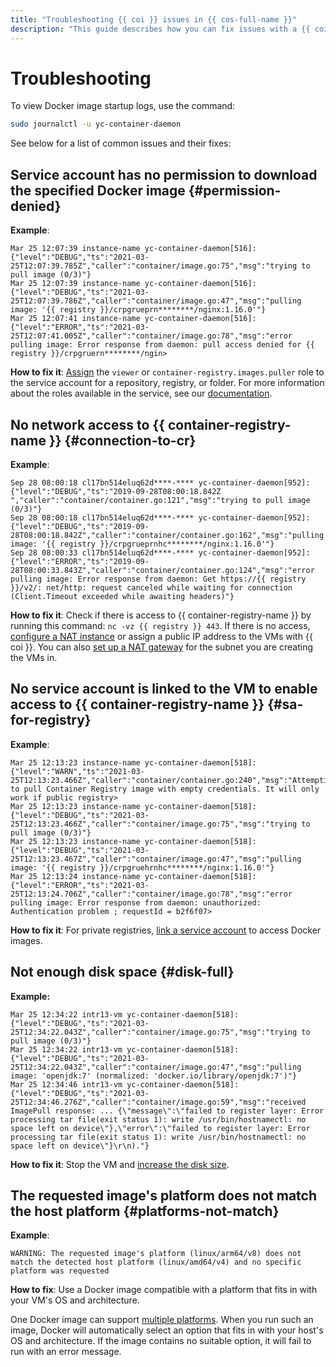 ```yaml
---
title: "Troubleshooting {{ coi }} issues in {{ cos-full-name }}"
description: "This guide describes how you can fix issues with a {{ coi }}."
---
```


# Troubleshooting

To view Docker image startup logs, use the command:

```bash
sudo journalctl -u yc-container-daemon
```

See below for a list of common issues and their fixes:

## Service account has no permission to download the specified Docker image {#permission-denied}

**Example**:

```
Mar 25 12:07:39 instance-name yc-container-daemon[516]:
{"level":"DEBUG","ts":"2021-03-25T12:07:39.785Z","caller":"container/image.go:75","msg":"trying to pull image (0/3)"}
Mar 25 12:07:39 instance-name yc-container-daemon[516]:
{"level":"DEBUG","ts":"2021-03-25T12:07:39.786Z","caller":"container/image.go:47","msg":"pulling image: '{{ registry }}/crpgrueprn********/nginx:1.16.0'"}
Mar 25 12:07:41 instance-name yc-container-daemon[516]:
{"level":"ERROR","ts":"2021-03-25T12:07:41.005Z","caller":"container/image.go:78","msg":"error pulling image: Error response from daemon: pull access denied for {{ registry }}/crpgruern********/ngin>
```

**How to fix it**: [Assign](../../iam/operations/sa/set-access-bindings.md) the `viewer` or `container-registry.images.puller` role to the service account for a repository, registry, or folder. For more information about the roles available in the service, see our [documentation](../../container-registry/security/index.md).

## No network access to {{ container-registry-name }} {#connection-to-cr}

**Example**:

```
Sep 28 08:00:18 cl17bn514eluq62d****-**** yc-container-daemon[952]:
{"level":"DEBUG","ts":"2019-09-28T08:00:18.842Z ","caller":"container/container.go:121","msg":"trying to pull image (0/3)"}
Sep 28 08:00:18 cl17bn514eluq62d****-**** yc-container-daemon[952]:
{"level":"DEBUG","ts":"2019-09-28T08:00:18.842Z","caller":"container/container.go:162","msg":"pulling image: '{{ registry }}/crpgrueprnhc********/nginx:1.16.0'"}
Sep 28 08:00:33 cl17bn514eluq62d****-**** yc-container-daemon[952]:
{"level":"ERROR","ts":"2019-09-28T08:00:33.843Z","caller":"container/container.go:124","msg":"error pulling image: Error response from daemon: Get https://{{ registry }}/v2/: net/http: request canceled while waiting for connection (Client.Timeout exceeded while awaiting headers)"}
```

**How to fix it**: Check if there is access to {{ container-registry-name }} by running this command: `nc -vz {{ registry }} 443`. If there is no access, [configure a NAT instance](../../tutorials/routing/nat-instance.md) or assign a public IP address to the VMs with {{ coi }}. You can also [set up a NAT gateway](../../vpc/operations/create-nat-gateway.md) for the subnet you are creating the VMs in.

## No service account is linked to the VM to enable access to {{ container-registry-name }} {#sa-for-registry}

**Example**:

```
Mar 25 12:13:23 instance-name yc-container-daemon[518]:
{"level":"WARN","ts":"2021-03-25T12:13:23.466Z","caller":"container/container.go:240","msg":"Attempting to pull Container Registry image with empty credentials. It will only work if public registry>
Mar 25 12:13:23 instance-name yc-container-daemon[518]:
{"level":"DEBUG","ts":"2021-03-25T12:13:23.466Z","caller":"container/image.go:75","msg":"trying to pull image (0/3)"}
Mar 25 12:13:23 instance-name yc-container-daemon[518]:
{"level":"DEBUG","ts":"2021-03-25T12:13:23.467Z","caller":"container/image.go:47","msg":"pulling image: '{{ registry }}/crpgruehrnhc********/nginx:1.16.0'"}
Mar 25 12:13:24 instance-name yc-container-daemon[518]:
{"level":"ERROR","ts":"2021-03-25T12:13:24.706Z","caller":"container/image.go:78","msg":"error pulling image: Error response from daemon: unauthorized: Authentication problem ; requestId = b2f6f07>
```

**How to fix it**: For private registries, [link a service account](../../compute/operations/vm-connect/auth-inside-vm.md#link-sa-with-instance) to access Docker images.

## Not enough disk space {#disk-full}

**Example:**

```
Mar 25 12:34:22 intr13-vm yc-container-daemon[518]:
{"level":"DEBUG","ts":"2021-03-25T12:34:22.043Z","caller":"container/image.go:75","msg":"trying to pull image (0/3)"}
Mar 25 12:34:22 intr13-vm yc-container-daemon[518]:
{"level":"DEBUG","ts":"2021-03-25T12:34:22.043Z","caller":"container/image.go:47","msg":"pulling image: 'openjdk:7' (normalized: 'docker.io/library/openjdk:7')"}
Mar 25 12:34:46 intr13-vm yc-container-daemon[518]:
{"level":"DEBUG","ts":"2021-03-25T12:34:46.276Z","caller":"container/image.go:59","msg":"received ImagePull response: ... {\"message\":\"failed to register layer: Error processing tar file(exit status 1): write /usr/bin/hostnamectl: no space left on device\"},\"error\":\"failed to register layer: Error processing tar file(exit status 1): write /usr/bin/hostnamectl: no space left on device\"}\r\n)."}
```

**How to fix it**: Stop the VM and [increase the disk size](../../compute/operations/disk-control/update.md#change-disk-size).

## The requested image's platform does not match the host platform {#platforms-not-match}

**Example**:

```
WARNING: The requested image's platform (linux/arm64/v8) does not match the detected host platform (linux/amd64/v4) and no specific platform was requested
```

**How to fix**: Use a Docker image compatible with a platform that fits in with your VM's OS and architecture.

One Docker image can support [multiple platforms](https://docs.docker.com/build/building/multi-platform/). When you run such an image, Docker will automatically select an option that fits in with your host's OS and architecture. If the image contains no suitable option, it will fail to run with an error message.